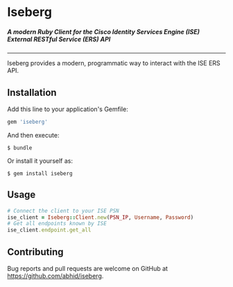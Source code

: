 # Iseberg
##### A modern Ruby Client for the Cisco Identity Services Engine (ISE) External RESTful Service (ERS) API
***
Iseberg provides a modern, programmatic way to interact with the ISE ERS API.


## Installation

Add this line to your application's Gemfile:

```ruby
gem 'iseberg'
```

And then execute:

    $ bundle

Or install it yourself as:

    $ gem install iseberg

## Usage
```ruby
# Connect the client to your ISE PSN
ise_client = Iseberg::Client.new(PSN_IP, Username, Password)
# Get all endpoints known by ISE
ise_client.endpoint.get_all
```

## Contributing

Bug reports and pull requests are welcome on GitHub at https://github.com/abhid/iseberg.
